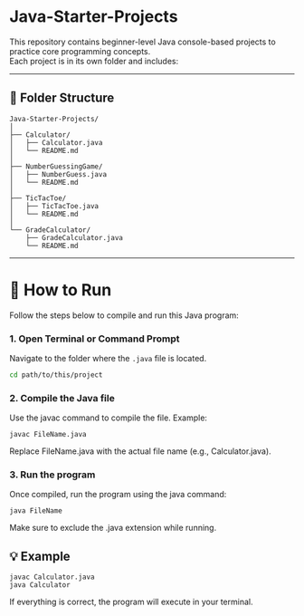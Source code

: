 # Java-Starter-Projects
This repository contains beginner-level Java console-based projects to practice core programming concepts.  
Each project is in its own folder and includes:

---

## 📁 Folder Structure

```
Java-Starter-Projects/
│
├── Calculator/
│   ├── Calculator.java
│   └── README.md
│
├── NumberGuessingGame/
│   ├── NumberGuess.java
│   └── README.md
│
├── TicTacToe/
│   ├── TicTacToe.java
│   └── README.md
│
└── GradeCalculator/
    ├── GradeCalculator.java
    └── README.md

```

---

# 🚀 How to Run
Follow the steps below to compile and run this Java program:

### 1. Open Terminal or Command Prompt

Navigate to the folder where the `.java` file is located.

```bash
cd path/to/this/project
```
### 2. Compile the Java file
Use the javac command to compile the file. Example:
```
javac FileName.java
```
Replace FileName.java with the actual file name (e.g., Calculator.java).
### 3. Run the program
Once compiled, run the program using the java command:
```
java FileName
```
Make sure to exclude the .java extension while running.

## 💡 Example
```
javac Calculator.java
java Calculator
```
If everything is correct, the program will execute in your terminal.
